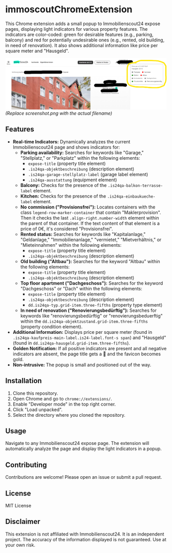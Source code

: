 # immoscoutChromeExtension

This Chrome extension adds a small popup to Immobilienscout24 expose pages, displaying light indicators for various property features. The indicators are color-coded: green for desirable features (e.g., parking, balcony) and red for potentially undesirable ones (e.g., rented, old building, in need of renovation). It also shows additional information like price per square meter and "Hausgeld".

![Screenshot of the extension](screenshot.png)  *(Replace screenshot.png with the actual filename)*

## Features

* **Real-time Indicators:** Dynamically analyzes the current Immobilienscout24 page and shows indicators for:
    * **Parking availability:** Searches for keywords like "Garage," "Stellplatz," or "Parkplatz" within the following elements:
        * `expose-title` (property title element)
        * `.is24qa-objektbeschreibung` (description element)
        * `.is24qa-garage-stellplatz-label` (garage label element)
        * `.is24qa-ausstattung` (equipment element)
    * **Balcony:** Checks for the presence of the `.is24qa-balkon-terrasse-label` element.
    * **Kitchen:** Checks for the presence of the `.is24qa-einbaukueche-label` element.
    * **No commission ("Provisionsfrei"):**  Locates containers with the class `legend-row-marker-container` that contain "Maklerprovision". Then it checks the last `.align-right.number-width` element within the parent of that container. If the text content of that element is a price of 0€, it's considered "Provisionsfrei".
    * **Rented status:** Searches for keywords like "Kapitalanlage," "Geldanlage," "Immobilienanlage," "vermietet," "Mietverhältnis," or "Mieteinnahmen" within the following elements:
        * `expose-title` (property title element)
        * `.is24qa-objektbeschreibung` (description element)
    * **Old building ("Altbau"):** Searches for the keyword "Altbau" within the following elements:
        * `expose-title` (property title element)
        * `.is24qa-objektbeschreibung` (description element)
    * **Top floor apartment ("Dachgeschoss"):** Searches for the keyword "Dachgeschoss" or "Dach" within the following elements:
        * `expose-title` (property title element)
        * `.is24qa-objektbeschreibung` (description element)
        * `dd.is24qa-typ.grid-item.three-fifths` (property type element)
    * **In need of renovation ("Renovierungsbedürftig"):** Searches for keywords like "renovierungsbedürftig" or "renovierungsbeduerftig" within the `dd.is24qa-objektzustand.grid-item.three-fifths` (property condition element).
* **Additional Information:** Displays price per square meter (found in `.is24qa-kaufpreis-main-label.is24-label.font-s span`) and "Hausgeld" (found in `dd.is24qa-hausgeld.grid-item.three-fifths`).
* **Golden Notification:** If all positive indicators are present and all negative indicators are absent, the page title gets a 🌟 and the favicon becomes gold.
* **Non-intrusive:** The popup is small and positioned out of the way.

## Installation

1. Clone this repository.
2. Open Chrome and go to `chrome://extensions/`.
3. Enable "Developer mode" in the top right corner.
4. Click "Load unpacked".
5. Select the directory where you cloned the repository.

## Usage

Navigate to any Immobilienscout24 expose page. The extension will automatically analyze the page and display the light indicators in a popup.

## Contributing

Contributions are welcome! Please open an issue or submit a pull request.

## License

MIT License

## Disclaimer

This extension is not affiliated with Immobilienscout24. It is an independent project. The accuracy of the information displayed is not guaranteed. Use at your own risk.
